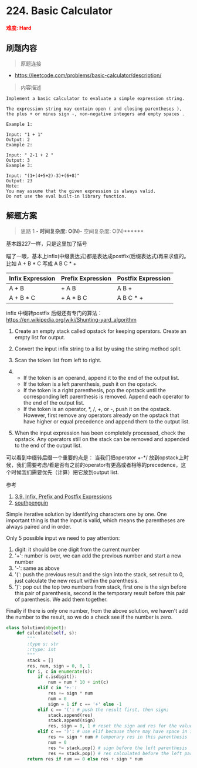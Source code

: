 # 224. Basic Calculator

**<font color=red>难度: Hard</font>**

## 刷题内容

> 原题连接

* https://leetcode.com/problems/basic-calculator/description/

> 内容描述

```
Implement a basic calculator to evaluate a simple expression string.

The expression string may contain open ( and closing parentheses ), the plus + or minus sign -, non-negative integers and empty spaces .

Example 1:

Input: "1 + 1"
Output: 2
Example 2:

Input: " 2-1 + 2 "
Output: 3
Example 3:

Input: "(1+(4+5+2)-3)+(6+8)"
Output: 23
Note:
You may assume that the given expression is always valid.
Do not use the eval built-in library function.
```

## 解题方案

> 思路 1
******- 时间复杂度: O(N)******- 空间复杂度: O(N)******

基本跟227一样，只是这里加了括号

瞄了一眼，基本上infix(中缀表达式)都是表达成postfix(后缀表达式)再来求值的。
比如 A + B * C 写成 A B C * +

| Infix Expression | Prefix Expression | Postfix Expression |
| ---------------- | ----------------- | ------------------ |
| A + B            | + A B             | A B +              |
| A + B * C        | + A * B C         | A B C * +          |



infix 中缀转postfix 后缀还有专门的算法：<https://en.wikipedia.org/wiki/Shunting-yard_algorithm>



1. Create an empty stack called opstack for keeping operators. Create an empty list for output.

2. Convert the input infix string to a list by using the string method split.

3. Scan the token list from left to right.

4. - If the token is an operand, append it to the end of the output list.
   - If the token is a left parenthesis, push it on the opstack.
   - If the token is a right parenthesis, pop the opstack until the corresponding left parenthesis is removed. Append each operator to the end of the output list.
   - If the token is an operator, *, /, +, or -, push it on the opstack. However, first remove any operators already on the opstack that have higher or equal precedence and append them to the output list.

5. When the input expression has been completely processed, check the opstack. Any operators still on the stack can be removed and appended to the end of the output list.



可以看到中缀转后缀一个重要的点是： 当我们把operator +-*/ 放到opstack上时候，我们需要考虑/看是否有之前的operator有更高或者相等的precedence，这个时候我们需要优先（计算）把它放到output list.



参考

1. [3.9. Infix, Prefix and Postfix Expressions](http://interactivepython.org/runestone/static/pythonds/BasicDS/InfixPrefixandPostfixExpressions.html)
2. [southpenguin](https://leetcode.com/problems/basic-calculator/discuss/62361/Iterative-Java-solution-with-stack)


Simple iterative solution by identifying characters one by one. One important thing is that the input is valid, which means the parentheses are always paired and in order.

Only 5 possible input we need to pay attention:

1. digit: it should be one digit from the current number
2. '+': number is over, we can add the previous number and start a new number
3. '-': same as above
4. '(': push the previous result and the sign into the stack, set result to 0, just calculate the new result within the parenthesis.
5. ')': pop out the top two numbers from stack, first one is the sign before this pair of parenthesis, second is the temporary result before this pair of parenthesis. We add them together.

Finally if there is only one number, from the above solution, we haven't add the number to the result, so we do a check see if the number is zero.

```python
class Solution(object):
    def calculate(self, s):
        """
        :type s: str
        :rtype: int
        """
        stack = []
        res, num, sign = 0, 0, 1
        for i, c in enumerate(s):
            if c.isdigit():
                num = num * 10 + int(c)
            elif c in '+-':
                res += sign * num
                num = 0
                sign = 1 if c == '+' else -1
            elif c == '(': # push the result first, then sign;
                stack.append(res)
                stack.append(sign)
                res, sign = 0, 1 # reset the sign and res for the value in the parenthesis
            elif c == ')': # use elif because there may have space in input s
                res += sign * num # temporary res in this parenthesis
                num = 0
                res *= stack.pop() # sign before the left parenthesis
                res += stack.pop() # res calculated before the left parenthesis
        return res if num == 0 else res + sign * num
```

